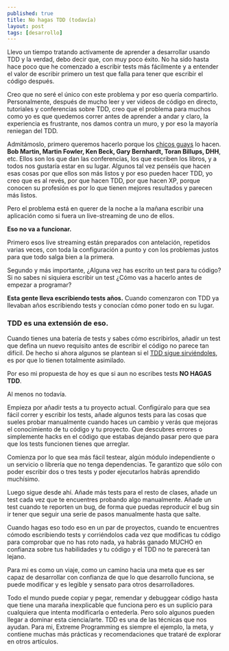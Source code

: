 ```yaml
---
published: true
title: No hagas TDD (todavía)
layout: post
tags: [desarrollo]
---
```


Llevo un tiempo tratando activamente de aprender a desarrollar usando TDD y la verdad, debo decir que, con muy poco éxito. No ha sido hasta hace poco que he comenzado a escribir tests más fácilmente y a entender el valor de escribir primero un test que falla para tener que escribir el código después.

Creo que no seré el único con este problema y por eso quería compartirlo. Personalmente, después de mucho leer y ver videos de código en directo, tutoriales y conferencias sobre TDD, creo que el problema para muchos como yo es que quedemos correr antes de aprender a andar y claro, la experiencia es frustrante, nos damos contra un muro, y por eso la mayoría reniegan del TDD. 

Admitámoslo, primero queremos hacerlo porque los [chicos guays](https://www.youtube.com/watch?v=SSCzDykng4g) lo hacen. **Bob Martin, Martin Fowler, Ken Beck, Gary Bernhardt, Toran Billups, DHH**, etc. Ellos son los que dan las conferencias, los que escriben los libros, y a todos nos gustaría estar en su lugar. Algunos tal vez penséis que hacen esas cosas por que ellos son más listos y por eso pueden hacer TDD, yo creo que es al revés, por que hacen TDD, por que hacen XP, porque conocen su profesión es por lo que tienen mejores resultados y parecen más listos.

Pero el problema está en querer de la noche a la mañana escribir una aplicación como si fuera un live-streaming de uno de ellos. 

**Eso no va a funcionar.**

Primero esos live streaming están preparados con antelación, repetidos varias veces, con toda la configuración a punto y con los problemas justos para que todo salga bien a la primera.

Segundo y más importante, ¿Alguna vez has escrito un test para tu código? Si no sabes ni siquiera escribir un test ¿Cómo vas a hacerlo antes de empezar a programar?

**Esta gente lleva escribiendo tests años.** Cuando comenzaron con TDD ya llevaban años escribiendo tests y conocían cómo poner todo en su lugar. 

### TDD es una extensión de eso. 

Cuando tienes una batería de tests y sabes cómo escribirlos, añadir un test que defina un nuevo requisito antes de escribir el código no parece tan difícil. De hecho si ahora algunos se plantean si el [TDD sigue sirviéndoles](http://martinfowler.com/articles/is-tdd-dead/), es por que lo tienen totalmente asimilado. 

Por eso mi propuesta de hoy es que si aun no escribes tests **NO HAGAS TDD**. 

Al menos no todavía. 

Empieza por añadir tests a tu proyecto actual. Configúralo para que sea fácil correr y escribir los tests, añade algunos tests para las cosas que sueles probar manualmente cuando haces un cambio y verás que mejoras el conocimiento de tu código y tu proyecto. Que descubres errores o simplemente hacks en el código que estabas dejando pasar pero que para que los tests funcionen tienes que arreglar. 

Comienza por lo que sea más fácil testear, algún módulo independiente o un servicio o librería que no tenga dependencias. Te garantizo que sólo con poder escribir dos o tres tests y poder ejecutarlos habrás aprendido muchísimo.

Luego sigue desde ahí. Añade más tests para el resto de clases, añade un test cada vez que te encuentres probando algo manualmente. Añade un test cuando te reporten un bug, de forma que puedas reproducir el bug sin ir tener que seguir una serie de pasos manualmente hasta que salte.

Cuando hagas eso todo eso en un par de proyectos, cuando te encuentres cómodo escribiendo tests y corriéndolos cada vez que modificas tu código para comprobar que no has roto nada, ya habrás ganado MUCHO en confianza sobre tus habilidades y tu código y el TDD no te parecerá tan lejano.

Para mi es como un viaje, como un camino hacia una meta que es ser capaz de desarrollar con confianza de que lo que desarrollo funciona, se puede modificar y es legible y sensato para otros desarrolladores.

Todo el mundo puede copiar y pegar, remendar y debuggear código hasta que tiene una maraña inexplicable que funciona pero es un suplicio para cualquiera que intenta modificarla o entederla. Pero solo algunos pueden llegar a dominar esta ciencia/arte. TDD es una de las técnicas que nos ayudan. Para mi, Extreme Programming es siempre el ejemplo, la meta, y contiene muchas más prácticas y recomendaciones que trataré de explorar en otros artículos.
